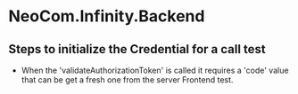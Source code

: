 # NeoCom.Infinity.Backend
## Steps to initialize the Credential for a call test
* When the 'validateAuthorizationToken' is called it requires a 'code' value that 
can be get a fresh one from the server Frontend test.
